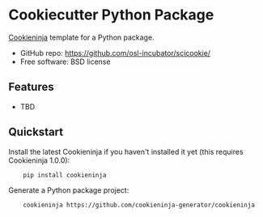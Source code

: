 # Cookiecutter Python Package

[Cookieninja](https://github.com/cookieninja-generator/cookieninja) template for
a Python package.

- GitHub repo: <https://github.com/osl-incubator/scicookie/>
- Free software: BSD license

## Features

- TBD

## Quickstart

Install the latest Cookieninja if you haven't installed it yet (this requires
Cookieninja 1.0.0):

```
    pip install cookieninja
```

Generate a Python package project:

```
    cookieninja https://github.com/cookieninja-generator/cookieninja
```
